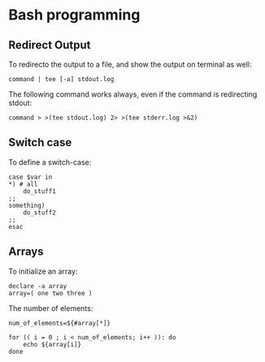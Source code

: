 # Bash programming

## Redirect Output

To redirecto the output to a file, and show the output on terminal as well:

    command | tee [-a] stdout.log


The following command works always, even if the command is redirecting stdout:

    command > >(tee stdout.log) 2> >(tee stderr.log >&2)


## Switch case

To define a switch-case:

    case $var in
    *) # all
        do_stuff1
    ;;
    something)
        do_stuff2
    ;;
    esac 


## Arrays

To initialize an array:

    declare -a array
    array=( one two three )


The number of elements:

    num_of_elements=${#array[*]}

    for (( i = 0 ; i < num_of_elements; i++ )): do
        echo ${array[i]}
    done

